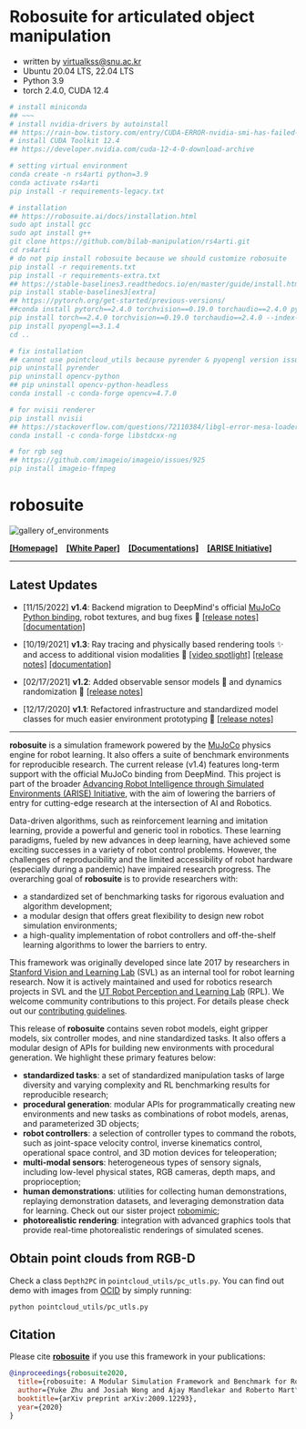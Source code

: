 # Robosuite for articulated object manipulation
- written by virtualkss@snu.ac.kr
- Ubuntu 20.04 LTS, 22.04 LTS
- Python 3.9
- torch 2.4.0, CUDA 12.4
```bibtex
# install miniconda
## ~~~
# install nvidia-drivers by autoinstall
## https://rain-bow.tistory.com/entry/CUDA-ERROR-nvidia-smi-has-failed-because-it-couldnt-communicate-with-the-nvidia-driver
# install CUDA Toolkit 12.4
## https://developer.nvidia.com/cuda-12-4-0-download-archive

# setting virtual environment
conda create -n rs4arti python=3.9
conda activate rs4arti
pip install -r requirements-legacy.txt

# installation
## https://robosuite.ai/docs/installation.html
sudo apt install gcc
sudo apt install g++
git clone https://github.com/bilab-manipulation/rs4arti.git
cd rs4arti
# do not pip install robosuite because we should customize robosuite
pip install -r requirements.txt
pip install -r requirements-extra.txt
## https://stable-baselines3.readthedocs.io/en/master/guide/install.html
pip install stable-baselines3[extra]
## https://pytorch.org/get-started/previous-versions/
##conda install pytorch==2.4.0 torchvision==0.19.0 torchaudio==2.4.0 pytorch-cuda=12.4 -c pytorch -c nvidia
pip install torch==2.4.0 torchvision==0.19.0 torchaudio==2.4.0 --index-url https://download.pytorch.org/whl/cu124
pip install pyopengl==3.1.4
cd ..

# fix installation
## cannot use pointcloud_utils because pyrender & pyopengl version issue
pip uninstall pyrender
pip uninstall opencv-python
## pip uninstall opencv-python-headless
conda install -c conda-forge opencv=4.7.0

# for nvisii renderer
pip install nvisii
## https://stackoverflow.com/questions/72110384/libgl-error-mesa-loader-failed-to-open-iris
conda install -c conda-forge libstdcxx-ng

# for rgb seg
## https://github.com/imageio/imageio/issues/925
pip install imageio-ffmpeg
```

# robosuite

![gallery of_environments](docs/images/gallery.png)

[**[Homepage]**](https://robosuite.ai/) &ensp; [**[White Paper]**](https://arxiv.org/abs/2009.12293) &ensp; [**[Documentations]**](https://robosuite.ai/docs/overview.html) &ensp; [**[ARISE Initiative]**](https://github.com/ARISE-Initiative)

-------
## Latest Updates
- [11/15/2022] **v1.4**: Backend migration to DeepMind's official [MuJoCo Python binding](https://github.com/deepmind/mujoco), robot textures, and bug fixes :robot: [[release notes]](https://github.com/ARISE-Initiative/robosuite/releases/tag/v1.4.0) [[documentation]](http://robosuite.ai/docs/v1.4/)

- [10/19/2021] **v1.3**: Ray tracing and physically based rendering tools :sparkles: and access to additional vision modalities 🎥 [[video spotlight]](https://www.youtube.com/watch?v=2xesly6JrQ8) [[release notes]](https://github.com/ARISE-Initiative/robosuite/releases/tag/v1.3) [[documentation]](http://robosuite.ai/docs/v1.3/)

- [02/17/2021] **v1.2**: Added observable sensor models :eyes: and dynamics randomization :game_die: [[release notes]](https://github.com/ARISE-Initiative/robosuite/releases/tag/v1.2)

- [12/17/2020] **v1.1**: Refactored infrastructure and standardized model classes for much easier environment prototyping :wrench: [[release notes]](https://github.com/ARISE-Initiative/robosuite/releases/tag/v1.1)
-------

**robosuite** is a simulation framework powered by the [MuJoCo](http://mujoco.org/) physics engine for robot learning. It also offers a suite of benchmark environments for reproducible research. The current release (v1.4) features long-term support with the official MuJoCo binding from DeepMind. This project is part of the broader [Advancing Robot Intelligence through Simulated Environments (ARISE) Initiative](https://github.com/ARISE-Initiative), with the aim of lowering the barriers of entry for cutting-edge research at the intersection of AI and Robotics.

Data-driven algorithms, such as reinforcement learning and imitation learning, provide a powerful and generic tool in robotics. These learning paradigms, fueled by new advances in deep learning, have achieved some exciting successes in a variety of robot control problems. However, the challenges of reproducibility and the limited accessibility of robot hardware (especially during a pandemic) have impaired research progress. The overarching goal of **robosuite** is to provide researchers with:

* a standardized set of benchmarking tasks for rigorous evaluation and algorithm development;
* a modular design that offers great flexibility to design new robot simulation environments;
* a high-quality implementation of robot controllers and off-the-shelf learning algorithms to lower the barriers to entry.

This framework was originally developed since late 2017 by researchers in [Stanford Vision and Learning Lab](http://svl.stanford.edu) (SVL) as an internal tool for robot learning research. Now it is actively maintained and used for robotics research projects in SVL and the [UT Robot Perception and Learning Lab](http://rpl.cs.utexas.edu) (RPL). We welcome community contributions to this project. For details please check out our [contributing guidelines](CONTRIBUTING.md).

This release of **robosuite** contains seven robot models, eight gripper models, six controller modes, and nine standardized tasks. It also offers a modular design of APIs for building new environments with procedural generation. We highlight these primary features below:

* **standardized tasks**: a set of standardized manipulation tasks of large diversity and varying complexity and RL benchmarking results for reproducible research;
* **procedural generation**: modular APIs for programmatically creating new environments and new tasks as combinations of robot models, arenas, and parameterized 3D objects;
* **robot controllers**: a selection of controller types to command the robots, such as joint-space velocity control, inverse kinematics control, operational space control, and 3D motion devices for teleoperation;
* **multi-modal sensors**: heterogeneous types of sensory signals, including low-level physical states, RGB cameras, depth maps, and proprioception;
* **human demonstrations**: utilities for collecting human demonstrations, replaying demonstration datasets, and leveraging demonstration data for learning. Check out our sister project [robomimic](https://arise-initiative.github.io/robomimic-web/);
* **photorealistic rendering**: integration with advanced graphics tools that provide real-time photorealistic renderings of simulated scenes.

## Obtain point clouds from RGB-D
Check a class `Depth2PC` in `pointcloud_utils/pc_utls.py`. You can find out demo with images from [OCID](https://www.acin.tuwien.ac.at/en/vision-for-robotics/software-tools/object-clutter-indoor-dataset/) by simply running:
```
python pointcloud_utils/pc_utls.py
```




## Citation
Please cite [**robosuite**](https://robosuite.ai) if you use this framework in your publications:
```bibtex
@inproceedings{robosuite2020,
  title={robosuite: A Modular Simulation Framework and Benchmark for Robot Learning},
  author={Yuke Zhu and Josiah Wong and Ajay Mandlekar and Roberto Mart\'{i}n-Mart\'{i}n and Abhishek Joshi and Soroush Nasiriany and Yifeng Zhu},
  booktitle={arXiv preprint arXiv:2009.12293},
  year={2020}
}
```
